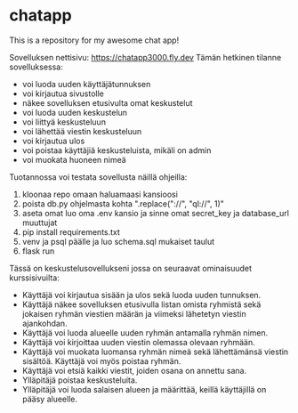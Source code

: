 # chatapp
This is a repository for my awesome chat app!

Sovelluksen nettisivu: https://chatapp3000.fly.dev
Tämän hetkinen tilanne sovelluksessa:
- voi luoda uuden käyttäjätunnuksen
- voi kirjautua sivustolle
- näkee sovelluksen etusivulta omat keskustelut
- voi luoda uuden keskustelun
- voi liittyä keskusteluun
- voi lähettää viestin keskusteluun
- voi kirjautua ulos
- voi poistaa käyttäjiä keskusteluista, mikäli on admin
- voi muokata huoneen nimeä

Tuotannossa voi testata sovellusta näillä ohjeilla:
1. kloonaa repo omaan haluamaasi kansioosi
2. poista db.py ohjelmasta kohta ".replace("://", "ql://", 1)"
3. aseta omat luo oma .env kansio ja sinne omat secret_key ja database_url muuttujat
4. pip install requirements.txt
5. venv ja psql päälle ja luo schema.sql mukaiset taulut
6. flask run


Tässä on keskustelusovellukseni jossa on seuraavat ominaisuudet kurssisivuilta:
- Käyttäjä voi kirjautua sisään ja ulos sekä luoda uuden tunnuksen.
- Käyttäjä näkee sovelluksen etusivulla listan omista ryhmistä sekä jokaisen ryhmän viestien määrän ja viimeksi lähetetyn viestin ajankohdan.
- Käyttäjä voi luoda alueelle uuden ryhmän antamalla ryhmän nimen.
- Käyttäjä voi kirjoittaa uuden viestin olemassa olevaan ryhmään.
- Käyttäjä voi muokata luomansa ryhmän nimeä sekä lähettämänsä viestin sisältöä. Käyttäjä voi myös poistaa ryhmän.
- Käyttäjä voi etsiä kaikki viestit, joiden osana on annettu sana.
- Ylläpitäjä poistaa keskusteluita.
- Ylläpitäjä voi luoda salaisen alueen ja määrittää, keillä käyttäjillä on pääsy alueelle.
